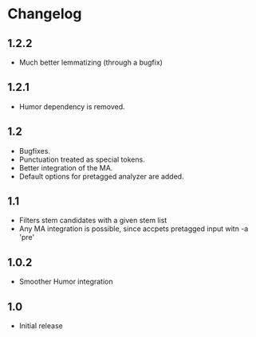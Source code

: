 Changelog
========

1.2.2
-----
* Much better lemmatizing (through a bugfix)

1.2.1
-----
* Humor dependency is removed.

1.2
---
* Bugfixes.
* Punctuation treated as special tokens.
* Better integration of the MA.
* Default options for pretagged analyzer are added.

1.1
---
* Filters stem candidates with a given stem list
* Any MA integration is possible, since accpets pretagged input witn -a 'pre'

1.0.2
-----
* Smoother Humor integration

1.0
---
* Initial release
